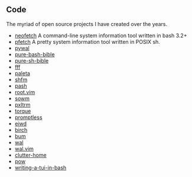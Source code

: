 ## Code

The myriad of open source projects I have created over the years.

- [neofetch](https://github.com/dylanaraps/neofetch) A command-line system information tool written in bash 3.2+
- [pfetch](https://github.com/dylanaraps/pfetch) A pretty system information tool written in POSIX sh.
- [pywal](https://github.com/dylanaraps/pywal)
- [pure-bash-bible](https://github.com/dylanaraps/pure-bash-bible)
- [pure-sh-bible](https://github.com/dylanaraps/pure-sh-bible)
- [fff](https://github.com/dylanaraps/fff)
- [paleta](https://github.com/dylanaraps/paleta)
- [shfm](https://github.com/dylanaraps/shfm)
- [pash](https://github.com/dylanaraps/pash)
- [root.vim](https://github.com/dylanaraps/root.vim)
- [sowm](https://github.com/dylanaraps/sowm)
- [pxltrm](https://github.com/dylanaraps/pxltrm)
- [torque](https://github.com/dylanaraps/torque)
- [promptless](https://github.com/dylanaraps/promptless)
- [eiwd](https://github.com/dylanaraps/eiwd)
- [birch](https://github.com/dylanaraps/birch)
- [bum](https://github.com/dylanaraps/bum)
- [wal](https://github.com/dylanaraps/wal)
- [wal.vim](https://github.com/dylanaraps/wal.vim)
- [clutter-home](https://github.com/dylanaraps/clutter-home)
- [pow](https://github.com/dylanaraps/pow)
- [writing-a-tui-in-bash](https://github.com/dylanaraps/writing-a-tui-in-bash)

